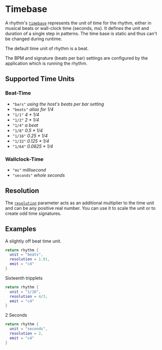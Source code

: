 # Timebase

A rhythm's [`timebase`](../API/rhythm.md#unit) represents the unit of time for the rhythm, either in musical beats or wall-clock time (seconds, ms). It defines the unit and duration of a single step in patterns. The time base is static and thus can't be changed during runtime.

The default time unit of rhythm is a beat. 

The BPM and signature (beats per bar) settings are configured by the application which is running the rhythm. 

## Supported Time Units

### Beat-Time

- `"bars"`  *using the host's beats per bar setting*
- `"beats"` *alias for 1/4*
- `"1/1"` *4 * 1/4*
- `"1/2"` *2 * 1/4*
- `"1/4"` *a beat*
- `"1/8"` *0.5 * 1/4*
- `"1/16"` *0.25 * 1/4*
- `"1/32"` *0.125 * 1/4*
- `"1/64"` *0.0625 * 1/4*

### Wallclock-Time

 - `"ms"` *millisecond*
 - `"seconds"` *whole seconds*

## Resolution

The [`resolution`](../API/rhythm.md#resolution) parameter acts as an additional multiplier to the time unit and can be any positive real number. You can use it to scale the unit or to create odd time signatures.

## Examples

A slightly off beat time unit.
```lua
return rhythm {
  unit = "beats", 
  resolution = 1.01,
  emit = "c4"
}
```

Sixteenth tripplets
```lua
return rhythm {
  unit = "1/16", 
  resolution = 4/3,
  emit = "c4"
}
```


2 Seconds
```lua
return rhythm {
  unit = "seconds", 
  resolution = 2,
  emit = "c4"
}
```